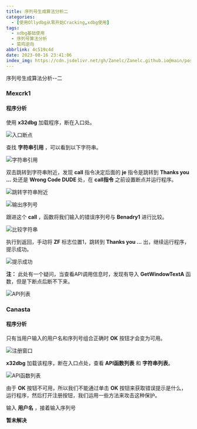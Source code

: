 ```yaml
---
title: 序列号生成算法分析二
categories:
  - [使用Ollydbg从零开始Cracking,xdbg使用]
tags:
  - xdbg基础使用
  - 序列号算法分析
  - 菜鸡逆向
abbrlink: 4c519c4d
date: 2023-08-16 23:41:06
index_img: https://cdn.jsdelivr.net/gh/Zanelc/Zanelc.github.io@main/posts/4c519c4d/title.png
---
```


序列号生成算法分析--二
<!--more-->

### Mexcrk1

#### 程序分析

使用 **x32dbg** 加载程序，断在入口处。

![入口断点](https://cdn.jsdelivr.net/gh/Zanelc/Zanelc.github.io@main/posts/4c519c4d/image-20230820231927259.png)

查找 **字符串引用** ，可以看到以下字符串。

![字符串引用](https://cdn.jsdelivr.net/gh/Zanelc/Zanelc.github.io@main/posts/4c519c4d/image-20230820232037158.png)

双击跳转到字符串附近，发现 **call** 指令决定后面的 **je** 指令是跳转到 **Thanks you ...** 处还是 **Wrong Code DUDE** 处，在 **call指令** 之前设置断点并运行程序。

![跳转字符串附近](https://cdn.jsdelivr.net/gh/Zanelc/Zanelc.github.io@main/posts/4c519c4d/image-20230820232133913.png)

![输出序列号](https://cdn.jsdelivr.net/gh/Zanelc/Zanelc.github.io@main/posts/4c519c4d/image-20230820232413273.png)

跟进这个 **call** ，函数将我们输入的错误序列号与 **Benadry1** 进行比较。

![比较字符串](https://cdn.jsdelivr.net/gh/Zanelc/Zanelc.github.io@main/posts/4c519c4d/image-20230820233554751.png)

执行到返回，手动将 **ZF** 标志位置1，跳转到 **Thanks you ...** 出，继续运行程序，提示成功。

![提示成功](https://cdn.jsdelivr.net/gh/Zanelc/Zanelc.github.io@main/posts/4c519c4d/image-20230820233655627.png)

**注：** 此处有一个疑问，当查看API调用信息时，发现有导入 **GetWindowTextA** 函数，但是下断点后断不下来。

![API列表](https://cdn.jsdelivr.net/gh/Zanelc/Zanelc.github.io@main/posts/4c519c4d/image-20230820234727709.png)

### Canasta

#### 程序分析

只有当用户输入的用户名和序列号组合正确时 **OK** 按钮才会变为可用。

![注册窗口](https://cdn.jsdelivr.net/gh/Zanelc/Zanelc.github.io@main/posts/4c519c4d/image-20230821000433769.png)

**x32dbg** 加载该程序，断在入口点处，查看 **API函数列表** 和 **字符串列表**。

![API函数列表](https://cdn.jsdelivr.net/gh/Zanelc/Zanelc.github.io@main/posts/4c519c4d/image-20230821000642732.png)

由于 **OK** 按钮不可用，所以我们不能通过单击 **OK** 按钮来获取错误提示是什么，运行程序，然后打开注册按钮，我们运用一些方法来攻击这种保护。

输入 **用户名** ，接着输入序列号

**暂未解决**




